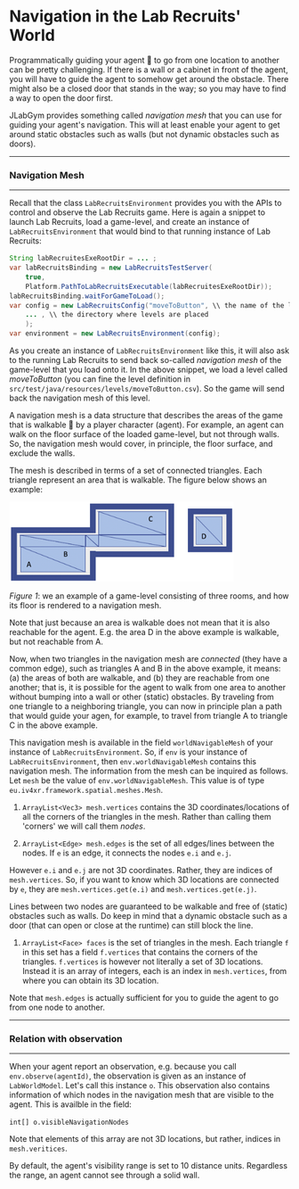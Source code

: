 # Navigation in the Lab Recruits' World

Programmatically guiding your agent :running: to go from one location to another can be pretty challenging. If there is a wall or a cabinet in front of the agent, you will have to guide the agent to somehow get around the obstacle. There might also be a closed door that stands in the way; so you may have to find a way to open the door first.

JLabGym provides something called _navigation mesh_ that you can use for guiding your agent's navigation. This will at least enable your agent to get around static obstacles such as walls (but not dynamic obstacles such as doors).

---
### Navigation Mesh
---

Recall that the class `LabRecruitsEnvironment` provides you with the APIs to control and observe the Lab Recruits game. Here is again a snippet to launch Lab Recruits, load a game-level, and create an instance of `LabRecruitsEnvironment` that would bind to that running instance of Lab Recruits:

```java
String labRecruitesExeRootDir = ... ;
var labRecruitsBinding = new LabRecruitsTestServer(
    true,
    Platform.PathToLabRecruitsExecutable(labRecruitesExeRootDir));
labRecruitsBinding.waitForGameToLoad();
var config = new LabRecruitsConfig("moveToButton", \\ the name of the level to load
    ... , \\ the directory where levels are placed
    );
var environment = new LabRecruitsEnvironment(config);
```

As you create an instance of `LabRecruitsEnvironment` like this, it will also ask to the running Lab Recruits to send back so-called _navigation mesh_ of the game-level that you load onto it. In the above snippet, we load a level called _moveToButton_ (you can fine the level definition in `src/test/java/resources/levels/moveToButton.csv`). So the game will send back the navigation mesh of this level.

A navigation mesh is a data structure that describes the areas of the game that is walkable :walking: by a player character (agent). For example, an agent can walk on the floor surface of the loaded game-level, but not through walls. So, the navigation mesh would cover, in principle, the floor surface, and exclude the walls.

The mesh is described in terms of a set of connected triangles. Each triangle represent an area that is walkable. The figure below shows an example:


<img src="mesh1.png" width="80%">

_Figure 1_: we an example of a game-level consisting of three rooms, and how its floor is rendered to a navigation mesh.


Note that just because an area is walkable does not mean that it is also reachable for the agent. E.g. the area D in the above example is walkable, but not reachable from A.

Now, when two triangles in the navigation mesh are _connected_ (they have a common edge), such as triangles A and B in the above example, it means: (a) the areas of both are walkable, and (b) they are reachable from one another; that is, it is possible for the agent to walk from one area to another without bumping into a wall or other (static) obstacles. By traveling from one triangle to a neighboring triangle, you can now in principle plan a path that would guide your agen, for example, to travel from triangle A to triangle C in the above example.

This navigation mesh is available in the field `worldNavigableMesh` of your instance of `LabRecruitsEnvironment`. So, if `env` is your instance of `LabRecruitsEnvironment`, then `env.worldNavigableMesh` contains this navigation mesh. The information from the mesh can be inquired as follows. Let `mesh` be the value of `env.worldNavigableMesh`. This value is of type `eu.iv4xr.framework.spatial.meshes.Mesh`.

1. `ArrayList<Vec3> mesh.vertices` contains the 3D coordinates/locations of all the corners of the triangles in the mesh. Rather than calling them 'corners' we will call them _nodes_.

1. `ArrayList<Edge> mesh.edges` is the set of all edges/lines between the nodes. If `e` is an edge, it connects the nodes `e.i` and `e.j`.

  However `e.i` and `e.j` are not 3D coordinates. Rather, they are indices of `mesh.vertices`. So, if you want to know which 3D locations are connected by `e`, they are `mesh.vertices.get(e.i)` and `mesh.vertices.get(e.j)`.

  Lines between two nodes are guaranteed to be walkable and free of (static) obstacles such as walls. Do keep in mind that a dynamic obstacle such as a door (that can open or close at the runtime) can still block the line.

1. `ArrayList<Face> faces` is the set of triangles in the mesh. Each triangle `f` in this set has a field `f.vertices` that contains the corners of the triangles. `f.vertices` is however not literally a set of 3D locations. Instead it is an array of integers, each is an index in  `mesh.vertices`, from where you can obtain its 3D location.

Note that `mesh.edges` is actually sufficient for you to guide the agent to go from one node to another.

---
### Relation with observation
---

When your agent report an observation, e.g. because you call `env.observe(agentId)`, the observation is given as an instance of `LabWorldModel`. Let's call this instance `o`. This observation also contains information of which nodes in the navigation mesh that are visible to the agent. This is availble in the field:

   `int[] o.visibleNavigationNodes`

Note that elements of this array are not 3D locations, but rather, indices in `mesh.veritices`.

By default, the agent's visibility range is set to 10 distance units. Regardless the range, an agent cannot see through a solid wall.   

